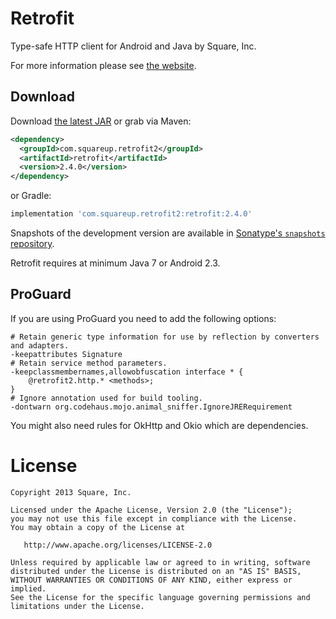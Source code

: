 Retrofit
========

Type-safe HTTP client for Android and Java by Square, Inc.

For more information please see [the website][1].


Download
--------

Download [the latest JAR][2] or grab via Maven:
```xml
<dependency>
  <groupId>com.squareup.retrofit2</groupId>
  <artifactId>retrofit</artifactId>
  <version>2.4.0</version>
</dependency>
```
or Gradle:
```groovy
implementation 'com.squareup.retrofit2:retrofit:2.4.0'
```

Snapshots of the development version are available in [Sonatype's `snapshots` repository][snap].

Retrofit requires at minimum Java 7 or Android 2.3.


ProGuard
--------

If you are using ProGuard you need to add the following options:
```
# Retain generic type information for use by reflection by converters and adapters.
-keepattributes Signature
# Retain service method parameters.
-keepclassmembernames,allowobfuscation interface * {
    @retrofit2.http.* <methods>;
}
# Ignore annotation used for build tooling.
-dontwarn org.codehaus.mojo.animal_sniffer.IgnoreJRERequirement
```

You might also need rules for OkHttp and Okio which are dependencies.


License
=======

    Copyright 2013 Square, Inc.

    Licensed under the Apache License, Version 2.0 (the "License");
    you may not use this file except in compliance with the License.
    You may obtain a copy of the License at

       http://www.apache.org/licenses/LICENSE-2.0

    Unless required by applicable law or agreed to in writing, software
    distributed under the License is distributed on an "AS IS" BASIS,
    WITHOUT WARRANTIES OR CONDITIONS OF ANY KIND, either express or implied.
    See the License for the specific language governing permissions and
    limitations under the License.


 [1]: https://square.github.io/retrofit/
 [2]: https://search.maven.org/remote_content?g=com.squareup.retrofit2&a=retrofit&v=LATEST
 [snap]: https://oss.sonatype.org/content/repositories/snapshots/
